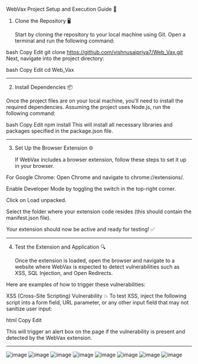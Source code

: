 WebVax Project Setup and Execution Guide 🚀

1. Clone the Repository 🖥️
   
   Start by cloning the repository to your local machine using Git. Open a terminal and run the following command:

bash
Copy
Edit
git clone https://github.com/vishnusaipriya7/Web_Vax.git
Next, navigate into the project directory:

bash
Copy
Edit
cd Web_Vax

---
2. Install Dependencies 📦
   
  Once the project files are on your local machine, you'll need to install the required dependencies. Assuming the project uses Node.js, run the following command:

bash
Copy
Edit
npm install
This will install all necessary libraries and packages specified in the package.json file.


---
3. Set Up the Browser Extension 🌐
   
   If WebVax includes a browser extension, follow these steps to set it up in your browser.

For Google Chrome:
Open Chrome and navigate to chrome://extensions/.

Enable Developer Mode by toggling the switch in the top-right corner.

Click on Load unpacked.

Select the folder where your extension code resides (this should contain the manifest.json file).

Your extension should now be active and ready for testing! ✅


---
4. Test the Extension and Application 🔍

   Once the extension is loaded, open the browser and navigate to a website where WebVax is expected to detect vulnerabilities such as XSS, SQL Injection, and Open Redirects.

Here are examples of how to trigger these vulnerabilities:

XSS (Cross-Site Scripting) Vulnerability 💥
To test XSS, inject the following script into a form field, URL parameter, or any other input field that may not sanitize user input:

html
Copy
Edit
<script>alert('XSS')</script>
This will trigger an alert box on the page if the vulnerability is present and detected by the WebVax extension.


---

![image](https://github.com/user-attachments/assets/130f25a2-936f-4a92-a677-84cd302543a7)
![image](https://github.com/user-attachments/assets/d36ffdcf-8310-4fda-8350-f98580dfc4e4)
![image](https://github.com/user-attachments/assets/de78d9ed-3f7d-4c12-aab2-d64d1c03103b)
![image](https://github.com/user-attachments/assets/f3d935e4-8bb4-4ae5-90fa-579aa9ed6fc7)
![image](https://github.com/user-attachments/assets/39680f2f-3519-48c2-a212-cb4fec9bb36a)
![image](https://github.com/user-attachments/assets/aeb31073-4ce4-4048-9656-014c9b5d7cf0)
![image](https://github.com/user-attachments/assets/9e4536fc-4432-4632-a23a-40aeddd45aa5)
![image](https://github.com/user-attachments/assets/3f9291ff-bd0b-4e94-aa6b-b7fb193cf78e)








